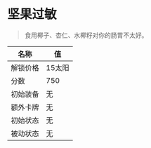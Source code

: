 # 坚果过敏  
> 食用椰子、杏仁、水椰籽对你的肠胃不太好。  
  
名称  |  值  
----  |  ----  
解锁价格  |  15太阳  
分数  |  750  
初始装备  |  无  
额外卡牌  |  无  
初始状态  |  无  
被动状态  |  无  
